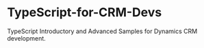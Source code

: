 # TypeScript-for-CRM-Devs
TypeScript Introductory and Advanced Samples for Dynamics CRM development.
